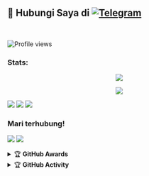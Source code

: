 

## 📨 Hubungi Saya di [![Telegram](https://img.shields.io/badge/telegram-1b77FF.svg?style=for-the-badge&logo=telegram)](https://t.me/kyuraxx) 
<br>

![Profile views](https://komarev.com/ghpvc/?username=kyuraxp&color=blue&style=flat-square&label=Profile+Views)
### Stats:
<p align="center"><a href="https://github.com/kyuraxp"><img src="https://github-readme-stats.vercel.app/api?username=kyuraxp&show_icons=true&theme=onedark"></a></p>
<p align="center"><a href="https://github.com/kyuraxp"><img src="https://github-readme-stats.vercel.app/api/top-langs/?username=kyuraxp&theme=radical&layout=compact"></a></p> 


<p>
    <img src=https://img.shields.io/badge/Spck-Pro-green?&logo=spckpro" />
    <img src="https://img.shields.io/badge/IDE-Xcode-blue?&logo=xcode" />
    <img src="https://img.shields.io/badge/Text%20Editor-Visual%20Studio%20Code-blue?&logo=visual%20studio%20code&logoColor=blue" />
</p>

### Mari terhubung!
<p>
    <a href="https://t.me/kyuraxx" target="blank"><img src="https://img.shields.io/badge/@kyuraxx-30302f?style=flat&logo=telegram" /></a>
    <a href="https://t.me/kyurasupport2" target="blank"><img src="https://img.shields.io/badge/KYURA SUPPORT-black?style=flat&logo=telegram" /></a>

</p>
<details>
    <summary>&#127942 <b>GitHub Awards</b></summary><br/>

![GitHub Award](https://github-profile-trophy.vercel.app/?username=kyuraxp)

</details>

<details>
    <summary>&#127942 <b>GitHub Activity</b></summary><br/>

![Metrics](https://metrics.lecoq.io/kyuraxp?template=classic&repositories.forks=true&languages=1&languages.colors=github&languages.threshold=0%25&config.timezone=Asia%2FJakarta)

</details>
